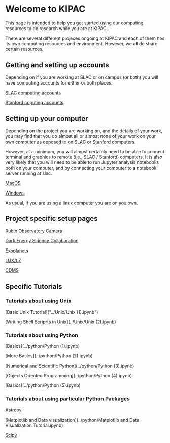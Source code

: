 # Welcome to KIPAC

This page is intended to help you get started using our computing
resources to do research while you are at KIPAC.

There are several different projeces ongoing at KIPAC and each of them
has its own computing resources and environment.  However, we all do
share certain resources.

## Getting and setting up accounts

Depending on if you are working at SLAC or on campus (or both) you
will have computing accounts for either or both places.

[SLAC computing accounts](slac_computing.md)

[Stanford coputing accounts](stanford_computing.md)


## Setting up your computer 

Depending on the project you are working on, and the details of your
work, you may find that you do almost all or almost none of your work
on your own computer as opposed to on SLAC or Stanford computers.

However, at a minimum, you will almost certainly need to be able
to connect terminal and graphics to remote (i.e., SLAC / Stanford)
computers.   It is also very likely that you will need to be able to
run Jupyter analysis notebooks both on your computer, and by
connecting your computer to a notebook server running at slac.

[MacOS](macos_setup.md)

[Windows](windows_setup.md)

As usual, if you are using a linux computer you are on you own.


## Project specific setup pages

[Rubin Observatory Camera](rubin_camera.md)

[Dark Energy Science Collaboration](desc.md)

[Exoplanets](exoplanets.md)

[LUX/LZ](lux_lz.md)

[CDMS](cdms.md)


## Specific Tutorials


### Tutorials about using Unix

[Basic Unix Tutorial]("../Unix/Unix (1).ipynb")

[Writing Shell Scriprts in Unix](../Unix/Unix (2).ipynb)


### Tutorials about using Python

[Basics](../python/Python (1).ipynb)

[More Basics](../python/Python (2).ipynb)

[Numerical and Scientific Python](../python/Python (3).ipynb)

[Objects Oriented Programming](../python/Python (4).ipynb)

[Basics](../python/Python (5).ipynb)


### Tutorials about using particular Python Packages

[Astropy](../python/Astropy.ipynb)

[Matplotlib and Data visualization](../python/Matplotlib and Data Visualization Tutorial.ipynb)

[Scipy](../python/Scipy.ipynb)




